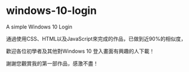 # windows-10-login
A simple Windows 10 Login

通過使用CSS、HTML以及JavaScript來完成的作品，已做到近90%的相似度，

歡迎各位初學者及其他對Windows 10 登入畫面有興趣的人下載！

謝謝您觀賞我的第一部作品，感激不盡！
